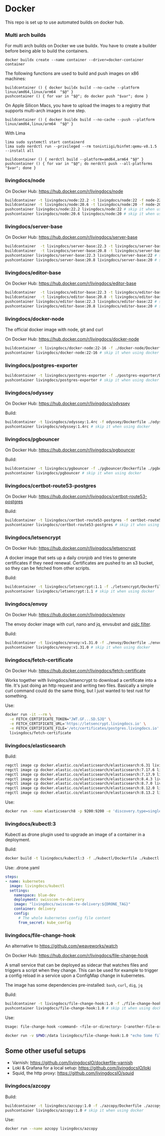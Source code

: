# Docker

This repo is set up to use automated builds on docker hub.

### Multi arch builds

For multi arch builds on Docker we use buildx. You have to create a builder before being able to build the containers.
```
docker buildx create --name container --driver=docker-container container
```

The following functions are used to build and push images on x86 machines:
```
buildcontainer () { docker buildx build --no-cache --platform linux/amd64,linux/arm64  "$@" }
pushcontainer () { for var in "$@"; do docker push "$var"; done }
```

On Apple Silicon Macs, you have to upload the images to a registry that supports multi-arch images in one step.

```
buildcontainer () { docker buildx build --no-cache --push --platform linux/amd64,linux/arm64  "$@" }
```

With Lima
```
lima sudo systemctl start containerd
lima sudo nerdctl run --privileged --rm tonistiigi/binfmt:qemu-v8.1.5 --install all

buildcontainer () { nerdctl build --platform=amd64,arm64 "$@" }
pushcontainer () { for var in "$@"; do nerdctl push --all-platforms "$var"; done }
```

### livingdocs/node

On Docker Hub: https://hub.docker.com/r/livingdocs/node

```sh
buildcontainer -t livingdocs/node:22.2 -t livingdocs/node:22 -f node-22.Dockerfile .
buildcontainer -t livingdocs/node:20.6 -t livingdocs/node:20 -f node-20.Dockerfile .
pushcontainer livingdocs/node:22.2 livingdocs/node:22 # skip it when using docker
pushcontainer livingdocs/node:20.6 livingdocs/node:20 # skip it when using docker
```

### livingdocs/server-base

On Docker Hub: https://hub.docker.com/r/livingdocs/server-base

```sh
buildcontainer  -t livingdocs/server-base:22.3 -t livingdocs/server-base:22 -f ./livingdocs-server-base/22.Dockerfile ./livingdocs-server-base
buildcontainer  -t livingdocs/server-base:20.8 -t livingdocs/server-base:20 -f ./livingdocs-server-base/20.Dockerfile ./livingdocs-server-base
pushcontainer livingdocs/server-base:22.3 livingdocs/server-base:22 # skip it when using docker
pushcontainer livingdocs/server-base:20.8 livingdocs/server-base:20 # skip it when using docker
```

### livingdocs/editor-base

On Docker Hub: https://hub.docker.com/r/livingdocs/editor-base

```sh
buildcontainer  -t livingdocs/editor-base:22.3 -t livingdocs/editor-base:22 -f ./livingdocs-editor-base/22.Dockerfile ./livingdocs-editor-base
buildcontainer  -t livingdocs/editor-base:20.8 -t livingdocs/editor-base:20 -f ./livingdocs-editor-base/20.Dockerfile ./livingdocs-editor-base
pushcontainer livingdocs/editor-base:22.3 livingdocs/editor-base:22 # skip it when using docker
pushcontainer livingdocs/editor-base:20.8 livingdocs/editor-base:20 # skip it when using docker
```

### livingdocs/docker-node

The official docker image with node, git and curl

On Docker Hub: https://hub.docker.com/r/livingdocs/docker-node

```sh
buildcontainer -t livingdocs/docker-node:22-16 -f ./docker-node/Dockerfile ./docker-node
pushcontainer livingdocs/docker-node:22-16 # skip it when using docker
```

### livingdocs/postgres-exporter

```sh
buildcontainer -t livingdocs/postgres-exporter -f ./postgres-exporter/Dockerfile ./postgres-exporter
pushcontainer livingdocs/postgres-exporter # skip it when using docker
```

### livingdocs/odyssey

On Docker Hub: https://hub.docker.com/r/livingdocs/odyssey

Build:
```sh
buildcontainer -t livingdocs/odyssey:1.4rc -f odyssey/Dockerfile ./odyssey
pushcontainer livingdocs/odyssey:1.4rc # skip it when using docker
```

### livingdocs/pgbouncer

On Docker Hub: https://hub.docker.com/r/livingdocs/pgbouncer

Build:
```sh
buildcontainer -t livingdocs/pgbouncer -f ./pgbouncer/Dockerfile ./pgbouncer
pushcontainer livingdocs/pgbouncer # skip it when using docker
```

### livingdocs/certbot-route53-postgres

On Docker Hub: https://hub.docker.com/r/livingdocs/certbot-route53-postgres

Build:
```sh
buildcontainer -t livingdocs/certbot-route53-postgres -f certbot-route53-postgres.Dockerfile .
pushcontainer livingdocs/certbot-route53-postgres # skip it when using docker
```

### livingdocs/letsencrypt

On Docker Hub: https://hub.docker.com/r/livingdocs/letsencrypt

A docker image that sets up a daily cronjob and tries to generate certificates if they need renewal.
Certificates are pushed to an s3 bucket, so they can be fetched from other scripts.

Build:
```sh
buildcontainer -t livingdocs/letsencrypt:1.1 -f ./letsencrypt/Dockerfile ./letsencrypt
pushcontainer livingdocs/letsencrypt:1.1 # skip it when using docker
```


### livingdocs/envoy

On Docker Hub: https://hub.docker.com/r/livingdocs/envoy

The envoy docker image with curl, nano and jq, envsubst and [oidc filter](https://github.com/dgn/oidc-filter).

Build:
```sh
buildcontainer -t livingdocs/envoy:v1.31.0 -f ./envoy/Dockerfile ./envoy
pushcontainer livingdocs/envoy:v1.31.0 # skip it when using docker
```


### livingdocs/fetch-certificate

On Docker Hub: https://hub.docker.com/r/livingdocs/fetch-certificate

Works together with livingdocs/letsencrypt to download a certificate into a file.
It's just doing an http request and writing two files. Basically a simple curl command could
do the same thing, but I just wanted to test rust for something.

Use:
```sh
docker run -it --rm \
  -e FETCH_CERTIFICATE_TOKEN="JWT.GF...SD.SJQ" \
  -e FETCH_CERTIFICATE_URL='https://letsencrypt.livingdocs.io' \
  -e FETCH_CERTIFICATE_FILE='/etc/certificates/postgres.livingdocs.io' \
  livingdocs/fetch-certificate
```

### livingdocs/elasticsearch

Build:
```sh
regctl image cp docker.elastic.co/elasticsearch/elasticsearch:6.31 livingdocs/elasticsearch:6.8.21
regctl image cp docker.elastic.co/elasticsearch/elasticsearch:7.17.6 livingdocs/elasticsearch:7.17.6
regctl image cp docker.elastic.co/elasticsearch/elasticsearch:7.17.9 livingdocs/elasticsearch:7.17.9
regctl image cp docker.elastic.co/elasticsearch/elasticsearch:8.4.3 livingdocs/elasticsearch:8.4.3
regctl image cp docker.elastic.co/elasticsearch/elasticsearch:8.7.0 livingdocs/elasticsearch:8.7.0
regctl image cp docker.elastic.co/elasticsearch/elasticsearch:8.12.0 livingdocs/elasticsearch:8.12.0
regctl image cp docker.elastic.co/elasticsearch/elasticsearch:8.13.2 livingdocs/elasticsearch:8.13.2
```

Use:
```sh
docker run --name elasticsearch8 -p 9200:9200 -e 'discovery.type=single-node' livingdocs/elasticsearch:8.12.0
```


### livingdocs/kubectl:3

Kubectl as drone plugin used to upgrade an image of a container in a deployment.

Build:
```sh
docker build -t livingdocs/kubectl:3 -f ./kubectl/Dockerfile ./kubectl
```

Use: .drone.yaml
```yaml
steps:
- name: kubernetes
  image: livingdocs/kubectl
  settings:
    namespace: blue-dev
    deployment: swisscom-tv-delivery
    image: "livingdocs/swisscom-tv-delivery:${DRONE_TAG}"
    container: delivery
    config:
      # The whole kubernetes config file content
      from_secret: kube_config
```


### livingdocs/file-change-hook

An alternative to https://github.com/weaveworks/watch

On Docker Hub: https://hub.docker.com/r/livingdocs/file-change-hook

A small service that can be deployed as sidecar that watches files and triggers
a script when they change. This can be used for example to trigger a config reload in a service
upon a ConfigMap change in kubernetes.

The image has some dependencies pre-installed: `bash`, `curl`, `dig`, `jq`

Build:
```sh
buildcontainer -t livingdocs/file-change-hook:1.0 -f ./file-change-hook/Dockerfile ./file-change-hook
pushcontainer livingdocs/file-change-hook:1.0 # skip it when using docker
```

Use:
```sh
Usage: file-change-hook <command> <file-or-directory> [<another-file-or-directory>...]

docker run -v $PWD:/data livingdocs/file-change-hook:1.0 "echo Some file in /data changed" /data
```

## Some other useful setups

- Varnish: https://github.com/livingdocsIO/dockerfile-varnish
- Loki & Grafana for a local setup: https://github.com/livingdocsIO/loki
- Squid, the http proxy: https://github.com/livingdocsIO/squid

### livingdocs/azcopy

Build:
```sh
buildcontainer -t livingdocs/azcopy:1.0 -f ./azcopy/Dockerfile ./azcopy
pushcontainer livingdocs/azcopy:1.0 # skip it when using docker
```

Use:
```sh
docker run --name azcopy livingdocs/azcopy
```
